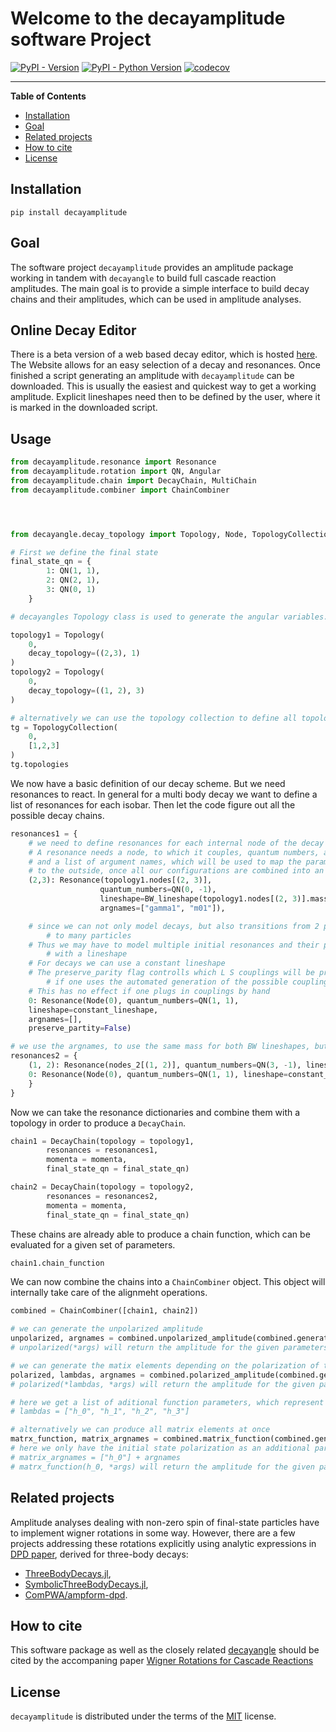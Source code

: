 # Welcome to the decayamplitude software Project

[![PyPI - Version](https://img.shields.io/pypi/v/decayamplitude.svg)](https://pypi.org/project/decayamplitude/)
[![PyPI - Python Version](https://img.shields.io/pypi/pyversions/decayamplitude.svg)](https://pypi.org/project/decayamplitude/)
[![codecov](https://codecov.io/gh/KaiHabermann/decayamplitude/graph/badge.svg?token=KXBO8KEQ3V)](https://codecov.io/gh/KaiHabermann/decayamplitude)


---

**Table of Contents**

- [Installation](#installation)
- [Goal](#goal)
- [Related projects](#related-projects)
- [How to cite](#how-to-cite)
- [License](#license)

## Installation

```console
pip install decayamplitude
```

## Goal

The software project `decayamplitude` provides an amplitude package working in tandem with `decayangle` to build full cascade reaction amplitudes. 
The main goal is to provide a simple interface to build decay chains and their amplitudes, which can be used in amplitude analyses. 

## Online Decay Editor

There is a beta version of a web based decay editor, which is hosted [here](https://kaihabermann.github.io/DecaySelector/).
The Website allows for an easy selection of a decay and resonances. Once finished a script generating an amplitude with `decayamplitude` can be downloaded.
This is usually the easiest and quickest way to get a working amplitude. Explicit lineshapes need then to be defined by the user, where it is marked in the downloaded script.

## Usage
```python
from decayamplitude.resonance import Resonance
from decayamplitude.rotation import QN, Angular
from decayamplitude.chain import DecayChain, MultiChain
from decayamplitude.combiner import ChainCombiner




from decayangle.decay_topology import Topology, Node, TopologyCollection

# First we define the final state
final_state_qn = {
        1: QN(1, 1),
        2: QN(2, 1),
        3: QN(0, 1)
    }

# decayangles Topology class is used to generate the angular variables. Be carefull here, as fit results may depend on the ordering. 

topology1 = Topology(
    0,
    decay_topology=((2,3), 1)
)
topology2 = Topology(
    0,
    decay_topology=((1, 2), 3)
)

# alternatively we can use the topology collection to define all topologies automatically
tg = TopologyCollection(
    0,
    [1,2,3]
)
tg.topologies
```

We now have a basic definition of our decay scheme. But we need resonances to react. In general for a multi body decay we want to define a list of resonances for each isobar. Then let the code figure out all the possible decay chains.

```python
resonances1 = {
    # we need to define resonances for each internal node of the decay chain
    # A resonance needs a node, to which it couples, quantum numbers, a lineshape
    # and a list of argument names, which will be used to map the parameters of the resonance 
    # to the outside, once all our configurations are combined into an amplitude
    (2,3): Resonance(topology1.nodes[(2, 3)], 
                    quantum_numbers=QN(0, -1), 
                    lineshape=BW_lineshape(topology1.nodes[(2, 3)].mass(momenta)), 
                    argnames=["gamma1", "m01"]),

    # since we can not only model decays, but also transitions from 2 particle
        # to many particles
    # Thus we may have to model multiple initial resonances and their production
        # with a lineshape
    # For decays we can use a constant lineshape 
    # The preserve_parity flag controlls which L S couplings will be produced, 
        # if one uses the automated generation of the possible couplings
    # This has no effect if one plugs in couplings by hand
    0: Resonance(Node(0), quantum_numbers=QN(1, 1),
    lineshape=constant_lineshape, 
    argnames=[], 
    preserve_partity=False)

# we use the argnames, to use the same mass for both BW lineshapes, but different widths
resonances2 = {
    (1, 2): Resonance(nodes_2[(1, 2)], quantum_numbers=QN(3, -1), lineshape=BW_lineshape(nodes_2[(1, 2)].mass(momenta)), argnames=["gamma2", "m01"]),
    0: Resonance(Node(0), quantum_numbers=QN(1, 1), lineshape=constant_lineshape, argnames=[], preserve_partity=False)
    }
}
```

Now we can take the resonance dictionaries and combine them with a topology in order to produce a `DecayChain`. 

```python
chain1 = DecayChain(topology = topology1,
        resonances = resonances1,
        momenta = momenta,
        final_state_qn = final_state_qn)

chain2 = DecayChain(topology = topology2,
        resonances = resonances2,
        momenta = momenta,
        final_state_qn = final_state_qn)
```
These chains are already able to produce a chain function, which can be evaluated for a given set of parameters. 

```python
chain1.chain_function
```

We can now combine the chains into a `ChainCombiner` object. This object will internally take care of the alignmeht operations.

```python
combined = ChainCombiner([chain1, chain2])

# we can generate the unpolarized amplitude
unpolarized, argnames = combined.unpolarized_amplitude(combined.generate_couplings())
# unpolarized(*args) will return the amplitude for the given parameters

# we can generate the matix elements depending on the polarization of the particles
polarized, lambdas, argnames = combined.polarized_amplitude(combined.generate_couplings())
# polarized(*lambdas, *args) will return the amplitude for the given parameters and polarization

# here we get a list of aditional function parameters, which represent the polarization of the initial and final state particles
# lambdas = ["h_0", "h_1", "h_2", "h_3"]

# alternatively we can produce all matrix elements at once
matrx_function, matrix_argnames = combined.matrix_function(combined.generate_couplings())
# here we only have the initial state polarization as an additional parameter
# matrix_argnames = ["h_0"] + argnames
# matrx_function(h_0, *args) will return the amplitude for the given parameters and polarization

```

## Related projects

Amplitude analyses dealing with non-zero spin of final-state particles have to implement wigner rotations in some way.
However, there are a few projects addressing these rotations explicitly using analytic expressions in [DPD paper](https://inspirehep.net/literature/1758460), derived for three-body decays:

- [ThreeBodyDecays.jl](https://github.com/mmikhasenko/ThreeBodyDecays.jl),
- [SymbolicThreeBodyDecays.jl](https://github.com/mmikhasenko/SymbolicThreeBodyDecays.jl),
- [ComPWA/ampform-dpd](https://github.com/ComPWA/ampform-dpd).

## How to cite

This software package as well as the closely related [decayangle](https://github.com/KaiHabermann/decayangle) should be cited by the accompaning paper
[Wigner Rotations for Cascade Reactions](https://doi.org/10.1103/PhysRevD.111.056015)

## License

`decayamplitude` is distributed under the terms of the [MIT](https://mit-license.org/) license.

